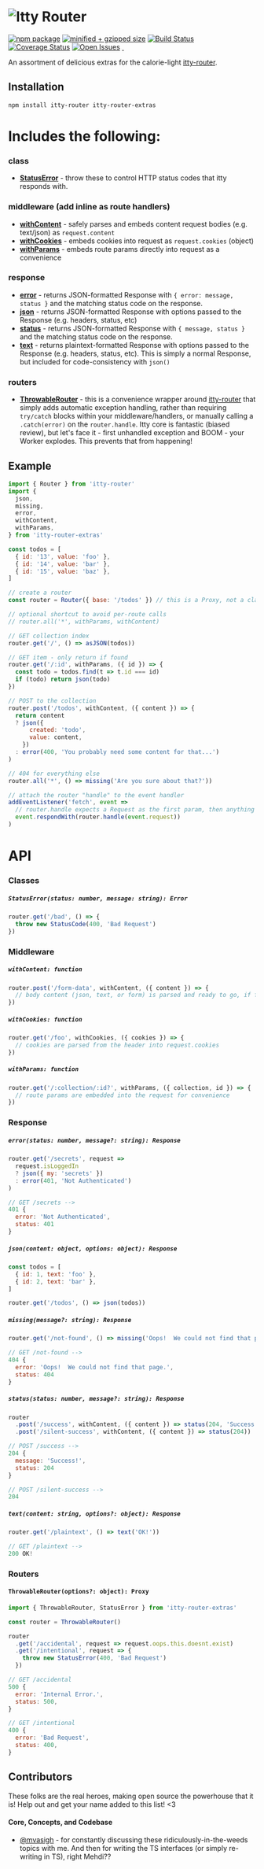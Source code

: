 # ![Itty Router][logo-image]

[![npm package][npm-image]][npm-url]
[![minified + gzipped size][gzip-image]][gzip-url]
[![Build Status][travis-image]][travis-url]
[![Coverage Status][coveralls-image]][coveralls-url]
[![Open Issues][issues-image]][issues-url]
<a href="https://github.com/kwhitley/itty-router-extras" target="\_parent">
  <img alt="" src="https://img.shields.io/github/stars/kwhitley/itty-router-extras.svg?style=social&label=Star" />
</a>
<a href="https://twitter.com/kevinrwhitley" target="\_parent">
  <img alt="" src="https://img.shields.io/twitter/follow/kevinrwhitley.svg?style=social&label=Follow" />
</a>

An assortment of delicious extras for the calorie-light [itty-router](https://www.npmjs.com/package/itty-router).

## Installation

```
npm install itty-router itty-router-extras
```

# Includes the following:

### class
- **[StatusError](#statuserror)** - throw these to control HTTP status codes that itty responds with.

### middleware (add inline as route handlers)
- **[withContent](#withcontent)** - safely parses and embeds content request bodies (e.g. text/json) as `request.content`
- **[withCookies](#withcookies)** - embeds cookies into request as `request.cookies` (object)
- **[withParams](#withparams)** - embeds route params directly into request as a convenience

### response
- **[error](#error)** - returns JSON-formatted Response with `{ error: message, status }` and the matching status code on the response.
- **[json](#json)** - returns JSON-formatted Response with options passed to the Response (e.g. headers, status, etc)
- **[status](#status)** - returns JSON-formatted Response with `{ message, status }` and the matching status code on the response.
- **[text](#text)** - returns plaintext-formatted Response with options passed to the Response (e.g. headers, status, etc). This is simply a normal Response, but included for code-consistency with `json()`

### routers
- **[ThrowableRouter](#throwablerouter)** - this is a convenience wrapper around [itty-router](https://www.npmjs.com/package/itty-router) that simply adds automatic exception handling, rather than requiring `try/catch` blocks within your middleware/handlers, or manually calling a `.catch(error)` on the `router.handle`.  Itty core is fantastic (biased review), but let's face it - first unhandled exception and BOOM - your Worker explodes.  This prevents that from happening!

## Example
```js
import { Router } from 'itty-router'
import {
  json,
  missing,
  error,
  withContent,
  withParams,
} from 'itty-router-extras'

const todos = [
  { id: '13', value: 'foo' },
  { id: '14', value: 'bar' },
  { id: '15', value: 'baz' },
]

// create a router
const router = Router({ base: '/todos' }) // this is a Proxy, not a class

// optional shortcut to avoid per-route calls
// router.all('*', withParams, withContent)

// GET collection index
router.get('/', () => asJSON(todos))

// GET item - only return if found
router.get('/:id', withParams, ({ id }) => {
  const todo = todos.find(t => t.id === id)
  if (todo) return json(todo)
})

// POST to the collection
router.post('/todos', withContent, ({ content }) => {
  return content
  ? json({
      created: 'todo',
      value: content,
    })
  : error(400, 'You probably need some content for that...')
)

// 404 for everything else
router.all('*', () => missing('Are you sure about that?'))

// attach the router "handle" to the event handler
addEventListener('fetch', event =>
  // router.handle expects a Request as the first param, then anything else gets passed along!
  event.respondWith(router.handle(event.request))
)
```

# API

### Classes

##### `StatusError(status: number, message: string): Error` <a id="statuserror"></a>
```js
router.get('/bad', () => {
  throw new StatusCode(400, 'Bad Request')
})
```

### Middleware

##### `withContent: function` <a id="withcontent"></a>
```js
router.post('/form-data', withContent, ({ content }) => {
  // body content (json, text, or form) is parsed and ready to go, if found.
})
```

##### `withCookies: function` <a id="withcookies"></a>
```js
router.get('/foo', withCookies, ({ cookies }) => {
  // cookies are parsed from the header into request.cookies
})
```

##### `withParams: function` <a id="withparams"></a>
```js
router.get('/:collection/:id?', withParams, ({ collection, id }) => {
  // route params are embedded into the request for convenience
})
```

### Response


##### `error(status: number, message?: string): Response` <a id="error"></a>
```js
router.get('/secrets', request => 
  request.isLoggedIn
  ? json({ my: 'secrets' })
  : error(401, 'Not Authenticated')
)

// GET /secrets -->
401 {
  error: 'Not Authenticated',
  status: 401
}
```

##### `json(content: object, options: object): Response` <a id="json"></a>
```js
const todos = [
  { id: 1, text: 'foo' },
  { id: 2, text: 'bar' },
]

router.get('/todos', () => json(todos))
```

##### `missing(message?: string): Response` <a id="missing"></a>
```js
router.get('/not-found', () => missing('Oops!  We could not find that page.'))

// GET /not-found -->
404 {
  error: 'Oops!  We could not find that page.',
  status: 404
}
```

##### `status(status: number, message?: string): Response` <a id="status"></a>
```js
router
  .post('/success', withContent, ({ content }) => status(204, 'Success!'))
  .post('/silent-success', withContent, ({ content }) => status(204))

// POST /success -->
204 {
  message: 'Success!',
  status: 204
}

// POST /silent-success -->
204
```

##### `text(content: string, options?: object): Response` <a id="text"></a>
```js
router.get('/plaintext', () => text('OK!'))

// GET /plaintext -->
200 OK!
```

### Routers

#### `ThrowableRouter(options?: object): Proxy` <a id="throwablerouter"></a>
```js
import { ThrowableRouter, StatusError } from 'itty-router-extras'

const router = ThrowableRouter()

router
  .get('/accidental', request => request.oops.this.doesnt.exist)
  .get('/intentional', request => {
    throw new StatusError(400, 'Bad Request')
  })

// GET /accidental
500 {
  error: 'Internal Error.',
  status: 500,
}

// GET /intentional
400 {
  error: 'Bad Request',
  status: 400,
}
```

[twitter-image]:https://img.shields.io/twitter/url?style=social&url=https%3A%2F%2Fwww.npmjs.com%2Fpackage%2Fitty-router-extras
[logo-image]:https://user-images.githubusercontent.com/865416/112549341-a4377300-8d8b-11eb-8977-574967dede99.png
[gzip-image]:https://img.shields.io/bundlephobia/minzip/itty-router-extras
[gzip-url]:https://bundlephobia.com/result?p=itty-router-extras
[issues-image]:https://img.shields.io/github/issues/kwhitley/itty-router-extras
[issues-url]:https://github.com/kwhitley/itty-router-extras/issues
[npm-image]:https://img.shields.io/npm/v/itty-router-extras.svg
[npm-url]:http://npmjs.org/package/itty-router-extras
[travis-image]:https://travis-ci.org/kwhitley/itty-router-extras.svg?branch=v0.x
[travis-url]:https://travis-ci.org/kwhitley/itty-router-extras
[david-image]:https://david-dm.org/kwhitley/itty-router-extras/status.svg
[david-url]:https://david-dm.org/kwhitley/itty-router-extras
[coveralls-image]:https://coveralls.io/repos/github/kwhitley/itty-router-extras/badge.svg?branch=v0.x
[coveralls-url]:https://coveralls.io/github/kwhitley/itty-router-extras?branch=v0.x

## Contributors
These folks are the real heroes, making open source the powerhouse that it is!  Help out and get your name added to this list! <3

#### Core, Concepts, and Codebase
- [@mvasigh](https://github.com/mvasigh) - for constantly discussing these ridiculously-in-the-weeds topics with me.  And then for writing the TS interfaces (or simply re-writing in TS), right Mehdi??
